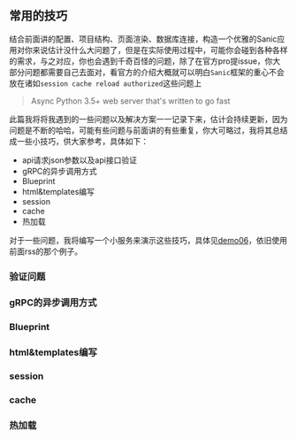 ## 常用的技巧

结合前面讲的配置、项目结构、页面渲染、数据库连接，构造一个优雅的Sanic应用对你来说估计没什么大问题了，但是在实际使用过程中，可能你会碰到各种各样的需求，与之对应，你也会遇到千奇百怪的问题，除了在官方pro提issue，你大部分问题都需要自己去面对，看官方的介绍大概就可以明白`Sanic`框架的重心不会放在诸如`session cache reload authorized`这些问题上

> Async Python 3.5+ web server that's written to go fast

此篇我将将我遇到的一些问题以及解决方案一一记录下来，估计会持续更新，因为问题是不断的哈哈，可能有些问题与前面讲的有些重复，你大可略过，我将其总结成一些小技巧，供大家参考，具体如下：

- api请求json参数以及api接口验证
- gRPC的异步调用方式
- Blueprint
- html&templates编写
- session
- cache
- 热加载

对于一些问题，我将编写一个小服务来演示这些技巧，具体见[demo06](https://github.com/howie6879/Sanic-For-Pythoneer/tree/master/examples/demo06)，依旧使用前面rss的那个例子。

### 验证问题

### gRPC的异步调用方式

### Blueprint

### html&templates编写

### session

### cache

### 热加载
